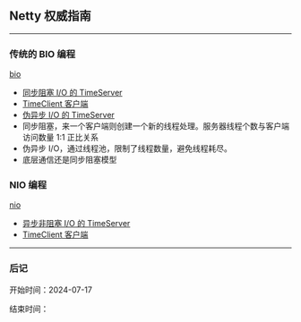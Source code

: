## Netty 权威指南

---

### 传统的 BIO 编程
[bio](src/main/java/hochenchong/bio)
* [同步阻塞 I/O 的 TimeServer](src/main/java/hochenchong/bio/TimeServer.java)
* [TimeClient 客户端](src/main/java/hochenchong/bio/TimeClient.java)
* [伪异步 I/O 的 TimeServer](src/main/java/hochenchong/bio/TimeServer2.java)
* 同步阻塞，来一个客户端则创建一个新的线程处理。服务器线程个数与客户端访问数量 1:1 正比关系
* 伪异步 I/O，通过线程池，限制了线程数量，避免线程耗尽。
* 底层通信还是同步阻塞模型


### NIO 编程
[nio](src/main/java/hochenchong/nio)
* [异步非阻塞 I/O 的 TimeServer](src/main/java/hochenchong/nio/TimeServer.java)
* [TimeClient 客户端](src/main/java/hochenchong/nio/TimeClient.java)

---

### 后记

开始时间：2024-07-17

结束时间：